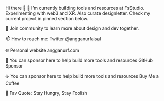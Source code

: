 Hi there 👋
🔭 I’m currently building tools and resources at FsStudio. Experimenting with web3 and XR. Also curate designletter. Check my current project in pinned section below.

💬 Join community to learn more about design and dev together.

📫 How to reach me: Twitter @angganurfaisal

🌐 Personal website angganurf.com

💛 You can sponsor here to help build more tools and resources GitHub Sponsor

☕ You can sponsor here to help build more tools and resources Buy Me a Coffee

🔆 Fav Quote: Stay Hungry, Stay Foolish
